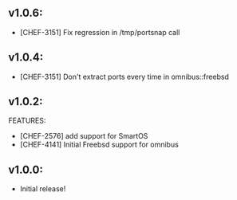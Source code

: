 ## v1.0.6:

* [CHEF-3151] Fix regression in /tmp/portsnap call

## v1.0.4:

* [CHEF-3151] Don't extract ports every time in omnibus::freebsd

## v1.0.2:

FEATURES:

* [CHEF-2576] add support for SmartOS
* [CHEF-4141] Initial Freebsd support for omnibus

## v1.0.0:

* Initial release!
